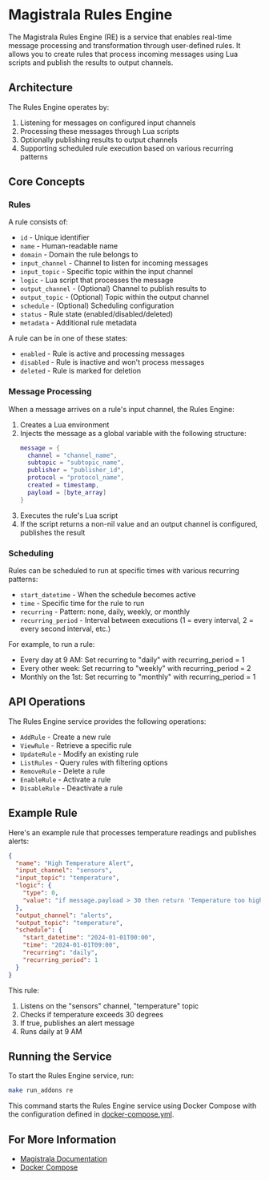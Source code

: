 # Magistrala Rules Engine

The Magistrala Rules Engine (RE) is a service that enables real-time message processing and transformation through user-defined rules. It allows you to create rules that process incoming messages using Lua scripts and publish the results to output channels.

## Architecture

The Rules Engine operates by:
1. Listening for messages on configured input channels
2. Processing these messages through Lua scripts
3. Optionally publishing results to output channels
4. Supporting scheduled rule execution based on various recurring patterns

## Core Concepts

### Rules

A rule consists of:

- `id` - Unique identifier
- `name` - Human-readable name
- `domain` - Domain the rule belongs to
- `input_channel` - Channel to listen for incoming messages
- `input_topic` - Specific topic within the input channel
- `logic` - Lua script that processes the message
- `output_channel` - (Optional) Channel to publish results to
- `output_topic` - (Optional) Topic within the output channel
- `schedule` - (Optional) Scheduling configuration
- `status` - Rule state (enabled/disabled/deleted)
- `metadata` - Additional rule metadata

A rule can be in one of these states:
- `enabled` - Rule is active and processing messages
- `disabled` - Rule is inactive and won't process messages
- `deleted` - Rule is marked for deletion

### Message Processing

When a message arrives on a rule's input channel, the Rules Engine:

1. Creates a Lua environment
2. Injects the message as a global variable with the following structure:
   ```lua
   message = {
     channel = "channel_name",
     subtopic = "subtopic_name",
     publisher = "publisher_id",
     protocol = "protocol_name",
     created = timestamp,
     payload = [byte_array]
   }
   ```
3. Executes the rule's Lua script
4. If the script returns a non-nil value and an output channel is configured, publishes the result

### Scheduling

Rules can be scheduled to run at specific times with various recurring patterns:

- `start_datetime` - When the schedule becomes active
- `time` - Specific time for the rule to run
- `recurring` - Pattern: none, daily, weekly, or monthly
- `recurring_period` - Interval between executions (1 = every interval, 2 = every second interval, etc.)

For example, to run a rule:
- Every day at 9 AM: Set recurring to "daily" with recurring_period = 1
- Every other week: Set recurring to "weekly" with recurring_period = 2
- Monthly on the 1st: Set recurring to "monthly" with recurring_period = 1

## API Operations

The Rules Engine service provides the following operations:

- `AddRule` - Create a new rule
- `ViewRule` - Retrieve a specific rule
- `UpdateRule` - Modify an existing rule
- `ListRules` - Query rules with filtering options
- `RemoveRule` - Delete a rule
- `EnableRule` - Activate a rule
- `DisableRule` - Deactivate a rule

## Example Rule

Here's an example rule that processes temperature readings and publishes alerts:

```json
{
  "name": "High Temperature Alert",
  "input_channel": "sensors",
  "input_topic": "temperature",
  "logic": {
    "type": 0,
    "value": "if message.payload > 30 then return 'Temperature too high!' end"
  },
  "output_channel": "alerts",
  "output_topic": "temperature",
  "schedule": {
    "start_datetime": "2024-01-01T00:00",
    "time": "2024-01-01T09:00",
    "recurring": "daily",
    "recurring_period": 1
  }
}
```

This rule:
1. Listens on the "sensors" channel, "temperature" topic
2. Checks if temperature exceeds 30 degrees
3. If true, publishes an alert message
4. Runs daily at 9 AM

## Running the Service

To start the Rules Engine service, run:

```bash
make run_addons re
```

This command starts the Rules Engine service using Docker Compose with the configuration defined in [docker-compose.yml][compose].

## For More Information

- [Magistrala Documentation][doc]
- [Docker Compose][compose]

[doc]: https://docs.magistrala.abstractmachines.fr
[compose]: ../docker/docker-compose.yml
